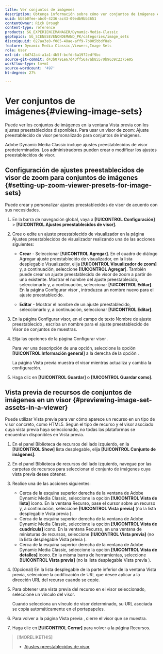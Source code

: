 ```yaml
---
title: Ver conjuntos de imágenes
description: Obtenga información sobre cómo ver conjuntos de imágenes en Adobe Dynamic Media Classic.
uuid: bb5b0fee-abc0-4236-ac43-09edb9bb3651
contentOwner: Rick Brough
content-type: reference
products: SG_EXPERIENCEMANAGER/Dynamic-Media-Classic
geptopics: SG_SCENESEVENONDEMAND_PK/categories/image_sets
discoiquuid: 027aa3e0-f085-48ae-aff9-7b805bbdf8ab
feature: Dynamic Media Classic,Viewers,Image Sets
role: User
exl-id: c8d742a4-a1a1-4b5f-bcfd-6a1972edf9bc
source-git-commit: d43b0791e67d43ff56a7ab85570b9639c2375e05
workflow-type: tm+mt
source-wordcount: '497'
ht-degree: 27%

---
```


# Ver conjuntos de imágenes{#viewing-image-sets}

Puede ver los conjuntos de imágenes en la ventana Vista previa con los ajustes preestablecidos disponibles. Para usar un visor de zoom: Ajuste preestablecido de visor personalizado para conjuntos de imágenes.

Adobe Dynamic Media Classic incluye ajustes preestablecidos de visor predeterminados. Los administradores pueden crear o modificar los ajustes preestablecidos de visor.

## Configuración de ajustes preestablecidos de visor de zoom para conjuntos de imágenes {#setting-up-zoom-viewer-presets-for-image-sets}

Puede crear y personalizar ajustes preestablecidos de visor de acuerdo con sus necesidades.

1. En la barra de navegación global, vaya a **[!UICONTROL Configuración]** > **[!UICONTROL Ajustes preestablecidos de visor]**.
1. Cree o edite un ajuste preestablecido de visualizador en la página Ajustes preestablecidos de visualizador realizando una de las acciones siguientes:

   * **Crear** - Seleccionar **[!UICONTROL Agregar]**. En el cuadro de diálogo Agregar ajuste preestablecido de visualizador, en la lista desplegable Visualizador, elija **[!UICONTROL Visualizador de zoom]** y, a continuación, seleccione **[!UICONTROL Agregar]**. También puede crear un ajuste preestablecido de visor de zoom a partir de uno existente. Mostrar el nombre del ajuste preestablecido, seleccionarlo y, a continuación, seleccionar **[!UICONTROL Editar]**. En la página Configurar visor , introduzca un nombre nuevo para el ajuste preestablecido.

   * **Editar** - Mostrar el nombre de un ajuste preestablecido, seleccionarlo y, a continuación, seleccionar **[!UICONTROL Editar]**.

1. En la página Configurar visor, en el campo de texto Nombre de ajuste preestablecido , escriba un nombre para el ajuste preestablecido de Visor de conjuntos de muestras.
1. Elija las opciones de la página Configurar visor .

   Para ver una descripción de una opción, seleccione la opción **[!UICONTROL Información general]** a la derecha de la opción .

   La página Vista previa muestra el visor mientras actualiza y cambia la configuración.

1. Haga clic en **[!UICONTROL Guardar]** o **[!UICONTROL Guardar como]**.

## Vista previa de recursos de conjuntos de imágenes en un visor {#previewing-image-set-assets-in-a-viewer}

Puede utilizar Vista previa para ver cómo aparece un recurso en un tipo de visor concreto, como HTML5. Según el tipo de recurso y el visor asociado cuya vista previa haya seleccionado, no todas las plataformas se encuentran disponibles en Vista previa.

1. En el panel Biblioteca de recursos del lado izquierdo, en la **[!UICONTROL Show]** lista desplegable, elija **[!UICONTROL Conjunto de imágenes]**.
1. En el panel Biblioteca de recursos del lado izquierdo, navegue por las carpetas de recursos para seleccionar el conjunto de imágenes cuya vista previa desee obtener.
1. Realice una de las acciones siguientes:

   * Cerca de la esquina superior derecha de la ventana de Adobe Dynamic Media Classic, seleccione la opción **[!UICONTROL Vista de lista]** icono. En la ventana Recurso, pase el cursor sobre un recurso y, a continuación, seleccione **[!UICONTROL Vista previa]** (no la lista desplegable Vista previa ).
   * Cerca de la esquina superior derecha de la ventana de Adobe Dynamic Media Classic, seleccione la opción **[!UICONTROL Vista de cuadrícula]** icono. En la ventana Recurso, en una ventana de miniaturas de recursos, seleccione **[!UICONTROL Vista previa]** (no la lista desplegable Vista previa ).
   * Cerca de la esquina superior derecha de la ventana de Adobe Dynamic Media Classic, seleccione la opción **[!UICONTROL Vista de detalles]** icono. En la misma barra de herramientas, seleccione **[!UICONTROL Vista previa]** (no la lista desplegable Vista previa ).

1. (Opcional) En la lista desplegable de la parte inferior de la ventana Vista previa, seleccione la codificación de URL que desee aplicar a la dirección URL del recurso cuando se copie.
1. Para obtener una vista previa del recurso en el visor seleccionado, seleccione un vínculo del visor.

   Cuando selecciona un vínculo de visor determinado, su URL asociada se copia automáticamente en el portapapeles.

1. Para volver a la página Vista previa , cierre el visor que se muestra.
1. Haga clic en **[!UICONTROL Cerrar]** para volver a la página Recursos.

>[!MORELIKETHIS]
>
>* [Ajustes preestablecidos de visor](application-setup.md#viewer_presets)

